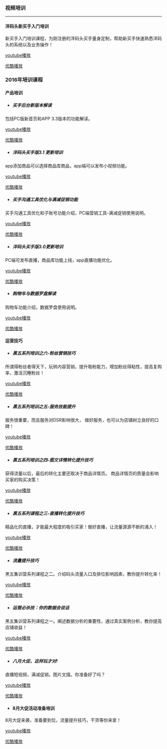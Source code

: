 ### 视频培训

---

#### 洋码头新买手入门培训

新买手入门培训课程，为刚注册的洋码头买手量身定制，帮助新买手快速熟悉洋码头的系统以及业务操作！

[youtube播放](https://youtu.be/DzgWiLuI0CI)

[优酷播放](http://v.youku.com/v_show/id_XMTc0MjA4MTc2MA==.html)


### 2016年培训课程

#### 产品培训

* ##### 买手后台新版本解读

包括PC版新首页和APP 3.3版本的功能解读。

[youtube播放](https://youtu.be/hYRRrYk88c4)

[优酷播放](http://v.youku.com/v_show/id_XMTczMjY5OTE4OA==.html)

* ##### 洋码头买手版3.1 更新培训

app添加商品可以选择商品库商品，app端可以发布小视频功能。

[youtube播放](https://www.youtube.com/watch?v=gJxEM26HXjQ)

[优酷播放](http://v.youku.com/v_show/id_XMTY3MDk4MTc0OA==.html)

* ##### 买手沟通工具优化与满减促销功能

买手沟通工具优化和子账号功能介绍，PC端营销工具-满减促销使用说明。

[youtube播放](https://www.youtube.com/watch?v=S000kWDPFhI)

[优酷播放](http://v.youku.com/v_show/id_XMTY3MDk3NzAzNg==.html)

* ##### 洋码头买手版3.0更新培训

PC端可发布直播，商品库功能上线，app直播功能优化。

[youtube播放](https://www.youtube.com/watch?v=OY4E0jHz0f4)

[优酷播放](http://v.youku.com/v_show/id_XMTY3MTA2ODYyOA==.html)

* ##### 购物车与数据罗盘解读

购物车功能介绍，数据罗盘使用说明。

[youtube播放](https://www.youtube.com/watch?v=pLgtlm55gMs)

[优酷播放](http://i.youku.com/u/creative_center)


#### 运营技巧

* ##### 黑五系列培训之六-粉丝营销技巧

所谓得粉丝者得天下，玩转内容营销，提升吸粉能力，增加粉丝得粘性，提高复购率，激活沉睡粉丝！

[youtube播放](https://youtu.be/qAjU-YfLU1w "youtube播放")

[优酷播放](http://v.youku.com/v_show/id_XMTc2NTIwMDQ5Ng==.html "优酷播放")

* ##### 黑五系列培训之五-服务技能提升

服务很重要，而且服务对DSR影响很大， 做好服务，也可以为店铺树立良好的口碑！

[youtube播放](https://youtu.be/SFtsddI_gnE)

[优酷播放](http://v.youku.com/v_show/id_XMTc1ODkwNzE0OA==.html)

* ##### 黑五系列培训之四-图文详情转化提升技巧

获得流量以后，最后的转化主要还取决于商品详情页。 商品详情页的质量会影响买家的购买决策！

[youtube播放](https://youtu.be/X06NAGyAbqs)

[优酷播放](http://v.youku.com/v_show/id_XMTc1NjEzNjYwOA==.html)

* ##### 黑五系列课程之三-直播转化提升技巧

精品化的直播，才能最大程度的吸引买家！做好直播，让流量源源不断的涌入！

[youtube播放](https://youtu.be/JAbs9_PMyas)

[优酷播放](http://v.youku.com/v_show/id_XMTc0MDA3Njk0MA==.html)

* ##### 流量提升技巧

黑五集训营系列课程之二。介绍码头流量入口及排位影响因素，教你提升转化率！

[youtube播放](https://youtu.be/g5jHjiO4SQs)

[优酷播放](http://v.youku.com/v_show/id_XMTczMzg0NzAyMA==.html)

* ##### 运营必杀技：你的数据会说话

黑五集训营系列课程之一。阐述数据分析的重要性，通过真实案例分析，教你提高店铺收益！

[youtube播放](https://youtu.be/Zs3AvPERLio)

[优酷播放](http://v.youku.com/v_show/id_XMTczMTUxMjYwMA==.html)

* ##### 八月大促，这样玩才对!

直播短视频，满减促销，图片文描，你准备好了吗？

[youtube播放](https://www.youtube.com/watch?v=GA72kRX_zZE&feature=youtu.be)

[优酷播放](http://v.youku.com/v_show/id_XMTY4ODYwOTQ2MA==.html)

* #### 8月大促活动准备培训

8月大促来袭，准备要到位，流量提升技巧，干货等你来拿！

[youtube播放](https://youtu.be/mhe1KGTOE_c)

[优酷播放](http://v.youku.com/v_show/id_XMTY4MDY1OTczNg==.html)









